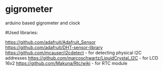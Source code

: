 # gigrometer
arduino based gigrometer and clock

#Used libraries:

https://github.com/adafruit/Adafruit_Sensor
https://github.com/adafruit/DHT-sensor-library
https://github.com/mcauser/i2cdetect - for detecting physical I2C addresses
https://github.com/marcoschwartz/LiquidCrystal_I2C - for LCD 16x2
https://github.com/Makuna/Rtc/wiki - for RTC module
